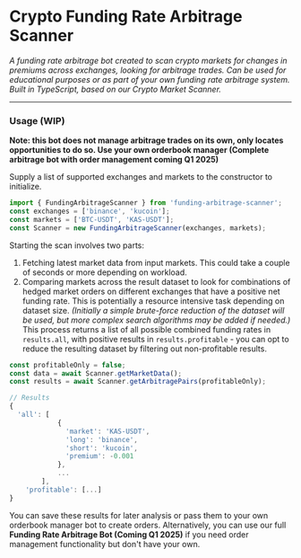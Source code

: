 # Crypto Funding Rate Arbitrage Scanner
*A funding rate arbitrage bot created to scan crypto markets for changes in premiums across exchanges, looking for arbitrage trades. Can be used for educational purposes or as part of your own funding rate arbitrage system. Built in TypeScript, based on our Crypto Market Scanner.*

---

### Usage (WIP)
**Note: this bot does not manage arbitrage trades on its own, only locates opportunities to do so. Use your own orderbook manager (Complete arbitrage bot with order management coming Q1 2025)**

Supply a list of supported exchanges and markets to the constructor to initialize.
```js
import { FundingArbitrageScanner } from 'funding-arbitrage-scanner';
const exchanges = ['binance', 'kucoin'];
const markets = ['BTC-USDT', 'KAS-USDT'];
const Scanner = new FundingArbitrageScanner(exchanges, markets);
```

Starting the scan involves two parts:
1) Fetching latest market data from input markets. This could take a couple of seconds or more depending on workload.
2) Comparing markets across the result dataset to look for combinations of hedged market orders on different exchanges that have a positive net funding rate. This is potentially a resource intensive task depending on dataset size. *(Initially a simple brute-force reduction of the dataset will be used, but more complex search algorithms may be added if needed.)*
This process returns a list of all possible combined funding rates in `results.all`, with positive results in `results.profitable` - you can opt to reduce the resulting dataset by filtering out non-profitable results.
```js
const profitableOnly = false;
const data = await Scanner.getMarketData();
const results = await Scanner.getArbitragePairs(profitableOnly);

// Results
{
  'all': [
            {
              'market': 'KAS-USDT',
              'long': 'binance',
              'short': 'kucoin',
              'premium': -0.001
            },
            ...
        ],
    'profitable': [...]
}
```
You can save these results for later analysis or pass them to your own orderbook manager bot to create orders. Alternatively, you can use our full **Funding Rate Arbitrage Bot (Coming Q1 2025)** if you need order management functionality but don't have your own.
